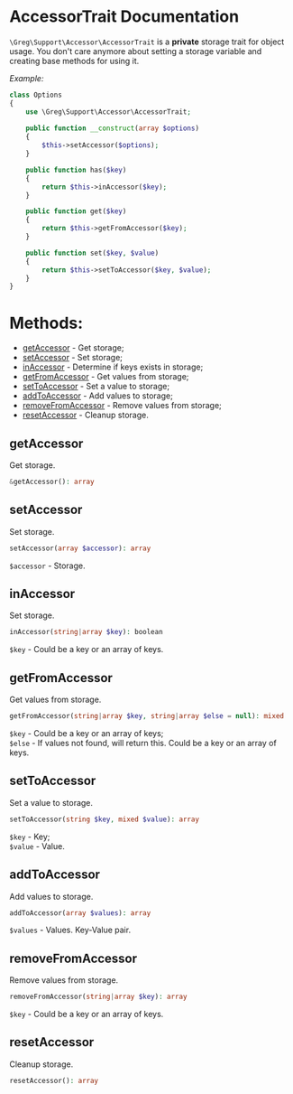 # AccessorTrait Documentation

`\Greg\Support\Accessor\AccessorTrait` is a **private** storage trait for object usage.
You don't care anymore about setting a storage variable and creating base methods for using it. 

_Example:_

```php
class Options
{
    use \Greg\Support\Accessor\AccessorTrait;
    
    public function __construct(array $options)
    {
        $this->setAccessor($options);
    }

    public function has($key)
    {
        return $this->inAccessor($key);
    }

    public function get($key)
    {
        return $this->getFromAccessor($key);
    }

    public function set($key, $value)
    {
        return $this->setToAccessor($key, $value);
    }
}
```

# Methods:

* [getAccessor](#getaccessor) - Get storage;
* [setAccessor](#setaccessor) - Set storage;
* [inAccessor](#inaccessor) - Determine if keys exists in storage;
* [getFromAccessor](#getfromaccessor) - Get values from storage;
* [setToAccessor](#settoaccessor) - Set a value to storage;
* [addToAccessor](#addtoaccessor) - Add values to storage;
* [removeFromAccessor](#removefromaccessor) - Remove values from storage;
* [resetAccessor](#resetaccessor) - Cleanup storage.

## getAccessor

Get storage.

```php
&getAccessor(): array
```

## setAccessor

Set storage.

```php
setAccessor(array $accessor): array
```

`$accessor` - Storage.

## inAccessor

Set storage.

```php
inAccessor(string|array $key): boolean
```

`$key` - Could be a key or an array of keys.

## getFromAccessor

Get values from storage.

```php
getFromAccessor(string|array $key, string|array $else = null): mixed
```

`$key` - Could be a key or an array of keys;  
`$else` - If values not found, will return this. Could be a key or an array of keys.

## setToAccessor

Set a value to storage.

```php
setToAccessor(string $key, mixed $value): array
```

`$key` - Key;  
`$value` - Value.

## addToAccessor

Add values to storage.

```php
addToAccessor(array $values): array
```

`$values` - Values. Key-Value pair.

## removeFromAccessor

Remove values from storage.

```php
removeFromAccessor(string|array $key): array
```

`$key` - Could be a key or an array of keys.

## resetAccessor

Cleanup storage.

```php
resetAccessor(): array
```
